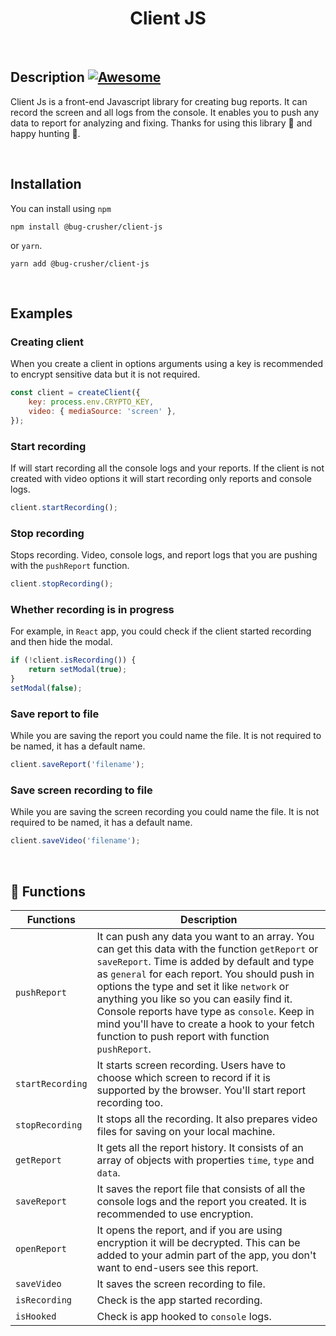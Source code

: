 
<h1 align="center">Client JS</h1><br />

Description [![Awesome](https://cdn.rawgit.com/sindresorhus/awesome/d7305f38d29fed78fa85652e3a63e154dd8e8829/media/badge.svg)](https://github.com/nikolamar/bugcrusher)
------------

Client Js is a front-end Javascript library for creating bug reports. It can record the screen and all logs from the console. It enables you to push any data to report for analyzing and fixing. Thanks for using this library 🙌 and happy hunting 🎯.

<br />

Installation
------------

You can install using `npm`

```shell
npm install @bug-crusher/client-js
```

or `yarn`.

```shell
yarn add @bug-crusher/client-js
```

<br />

Examples
--------

### Creating client

When you create a client in options arguments using a key is recommended to encrypt sensitive data but it is not required.

```js
const client = createClient({
    key: process.env.CRYPTO_KEY,
    video: { mediaSource: 'screen' },
});
```

### Start recording

If will start recording all the console logs and your reports. If the client is not created with video options it will start recording only reports and console logs.

```js
client.startRecording();
```

### Stop recording

Stops recording. Video, console logs, and report logs that you are pushing with the `pushReport` function.

```js
client.stopRecording();
```

### Whether recording is in progress

For example, in `React` app, you could check if the client started recording and then hide the modal.

```js
if (!client.isRecording()) {
    return setModal(true);
}
setModal(false);
```

### Save report to file

While you are saving the report you could name the file. It is not required to be named, it has a default name.

```js
client.saveReport('filename');
```

### Save screen recording to file

While you are saving the screen recording you could name the file. It is not required to be named, it has a default name.

```js
client.saveVideo('filename');
```

<br />

📙  Functions
-------------

| Functions | Description |
| --- | --- |
| `pushReport` | It can push any data you want to an array. You can get this data with the function `getReport` or `saveReport`. Time is added by default and type as `general` for each report. You should push in options the type and set it like `network` or anything you like so you can easily find it. Console reports have type as `console`. Keep in mind you'll have to create a hook to your fetch function to push report with function `pushReport`. |
| `startRecording` | It starts screen recording. Users have to choose which screen to record if it is supported by the browser. You'll start report recording too. |
| `stopRecording` | It stops all the recording. It also prepares video files for saving on your local machine. |
| `getReport` | It gets all the report history. It consists of an array of objects with properties `time`, `type` and `data`. |
| `saveReport` | It saves the report file that consists of all the console logs and the report you created. It is recommended to use encryption. |
| `openReport` | It opens the report, and if you are using encryption it will be decrypted. This can be added to your admin part of the app, you don't want to end-users see this report. |
| `saveVideo` | It saves the screen recording to file. |
| `isRecording` | Check is the app started recording. |
| `isHooked` | Check is app hooked to `console` logs. |